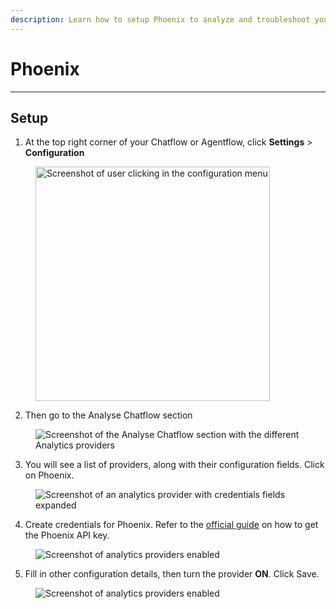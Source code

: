 ```yaml
---
description: Learn how to setup Phoenix to analyze and troubleshoot your chatflows and agentflows
---
```


# Phoenix

***

## Setup

1. At the top right corner of your Chatflow or Agentflow, click **Settings** > **Configuration**

<figure><img src="../../.gitbook/assets/analytic-1.webp" alt="Screenshot of user clicking in the configuration menu" width="375"><figcaption></figcaption></figure>

2. Then go to the Analyse Chatflow section

<figure><img src="../../.gitbook/assets/analytic-2.png" alt="Screenshot of the Analyse Chatflow section with the different Analytics providers"><figcaption></figcaption></figure>

3. You will see a list of providers, along with their configuration fields. Click on Phoenix.

<figure><img src="../../.gitbook/assets/phoenix/phoenix-1.png" alt="Screenshot of an analytics provider with credentials fields expanded"><figcaption></figcaption></figure>

4. Create credentials for Phoenix. Refer to the [official guide](https://docs.arize.com/phoenix/tracing/llm-traces-1) on how to get the Phoenix API key.

<figure><img src="../../.gitbook/assets/phoenix/phoenix-2.png" alt="Screenshot of analytics providers enabled"><figcaption></figcaption></figure>

5. Fill in other configuration details, then turn the provider **ON**. Click Save.

<figure><img src="../../.gitbook/assets/phoenix/phoenix-3.png" alt="Screenshot of analytics providers enabled"><figcaption></figcaption></figure>

